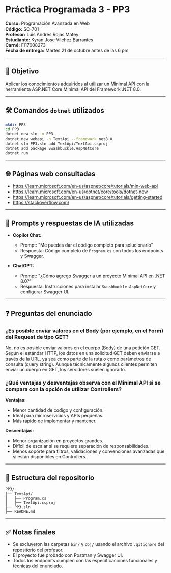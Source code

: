 # Práctica Programada 3 - PP3

**Curso:** Programación Avanzada en Web  
**Código:** SC-701  
**Profesor:** Luis Andrés Rojas Matey  
**Estudiante:** Kyran Jose Vilchez Barrantes  
**Carné:** FI17008273  
**Fecha de entrega:** Martes 21 de octubre antes de las 6 pm

---

## 🧩 Objetivo
Aplicar los conocimientos adquiridos al utilizar un Minimal API con la herramienta ASP.NET Core Minimal API del Framework .NET 8.0.

---

## 🛠️ Comandos `dotnet` utilizados
```bash
mkdir PP3
cd PP3
dotnet new sln -n PP3
dotnet new webapi -n TextApi --framework net8.0
dotnet sln PP3.sln add TextApi/TextApi.csproj
dotnet add package Swashbuckle.AspNetCore
dotnet run
```

---

## 🌐 Páginas web consultadas
- https://learn.microsoft.com/en-us/aspnet/core/tutorials/min-web-api
- https://learn.microsoft.com/en-us/dotnet/core/tools/dotnet-new
- https://learn.microsoft.com/en-us/aspnet/core/tutorials/getting-started
- https://stackoverflow.com/

---

## 🤖 Prompts y respuestas de IA utilizadas
- **Copilot Chat:**
  - Prompt: "Me puedes dar el código completo para solucionarlo"
  - Respuesta: Código completo de `Program.cs` con todos los endpoints y Swagger.
  
- **ChatGPT:**
  - Prompt: "¿Cómo agrego Swagger a un proyecto Minimal API en .NET 8.0?"
  - Respuesta: Instrucciones para instalar `Swashbuckle.AspNetCore` y configurar Swagger UI.

---

## ❓ Preguntas del enunciado

### ¿Es posible enviar valores en el Body (por ejemplo, en el Form) del Request de tipo GET?
No, no es posible enviar valores en el cuerpo (Body) de una petición GET. Según el estándar HTTP, los datos en una solicitud GET deben enviarse a través de la URL, ya sea como parte de la ruta o como parámetros de consulta (query string). Aunque técnicamente algunos clientes permiten enviar un cuerpo en GET, los servidores suelen ignorarlo.

### ¿Qué ventajas y desventajas observa con el Minimal API si se compara con la opción de utilizar Controllers?
**Ventajas:**
- Menor cantidad de código y configuración.
- Ideal para microservicios y APIs pequeñas.
- Más rápido de implementar y mantener.

**Desventajas:**
- Menor organización en proyectos grandes.
- Difícil de escalar si se requiere separación de responsabilidades.
- Menos soporte para filtros, validaciones y convenciones avanzadas que sí están disponibles en Controllers.

---

## 📁 Estructura del repositorio
```
PP3/
├── TextApi/
│   ├── Program.cs
│   ├── TextApi.csproj
├── PP3.sln
├── README.md
```

---

## ✅ Notas finales
- Se excluyeron las carpetas `bin/` y `obj/` usando el archivo `.gitignore` del repositorio del profesor.
- El proyecto fue probado con Postman y Swagger UI.
- Todos los endpoints cumplen con las especificaciones funcionales y técnicas del enunciado.

